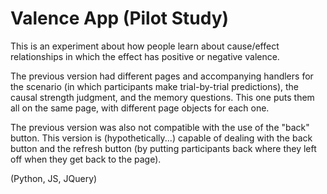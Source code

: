 # Valence App (Pilot Study)
This is an experiment about how people learn about cause/effect relationships in which the effect has positive or negative valence.

The previous version had different pages and accompanying handlers for the scenario (in which participants make trial-by-trial predictions), the causal strength judgment, and the memory questions. This one puts them all on the same page, with different page objects for each one. 

The previous version was also not compatible with the use of the "back" button. This version is (hypothetically...) capable of dealing with the back button and the refresh button (by putting participants back where they left off when they get back to the page).

(Python, JS, JQuery)

